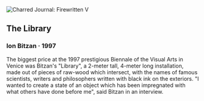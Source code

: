 <div class="artwork-of-the-day">
  <div class="container">
    <div class="img-wrapper">
      <img
        src="https://uploads1.wikiart.org/images/ion-bitzan/the-library-1997(1).jpg!Large.jpg"
        alt="Charred Journal: Firewritten V" />
    </div>
    <div class="artwork-detail">
      <div class="artwork-origin"> 
        <h2 class="artwork-name">The Library</h2>
        <h3 class="artist">
          Ion Bitzan
                    ·  1997
        </h3>
      </div>
      <p class="description">
        <span class="artwork-description-text ng-binding" ng-bind-html="viewModel.ArtworkOfTheDay.Description | unsafe">The biggest price at the 1997 prestigious Biennale of the Visual Arts in Venice was Bitzan's "Library", a 2-meter tall, 4-meter long installation, made out of pieces of raw-wood which intersect, with the names of famous scientists, writers and philosophers written with black ink on the exteriors. "I wanted to create a state of an object which has been impregnated with what others have done before me", said Bitzan in an interview.</span>
                        <div class="text-shadow-container ng-hide" ng-show="showShadow"></div>
      </p>
    </div>
  </div>

</div>
